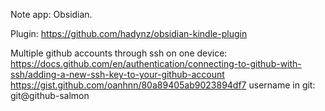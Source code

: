 Note app: Obsidian. 

Plugin: https://github.com/hadynz/obsidian-kindle-plugin

Multiple github accounts through ssh on one device: 
https://docs.github.com/en/authentication/connecting-to-github-with-ssh/adding-a-new-ssh-key-to-your-github-account
https://gist.github.com/oanhnn/80a89405ab9023894df7
username in git: git@github-salmon 

